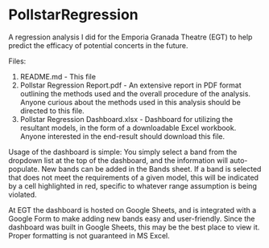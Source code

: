 # PollstarRegression
A regression analysis I did for the Emporia Granada Theatre (EGT) to help predict the efficacy of potential concerts in the future.

Files:
1. README.md  - This file
2. Pollstar Regression Report.pdf   - An extensive report in PDF format outlining the methods used and the overall procedure of the analysis.  Anyone curious about the methods used in this analysis should be directed to this file.
3. Pollstar Regression Dashboard.xlsx   - Dashboard for utilizing the resultant models, in the form of a downloadable Excel workbook. Anyone interested in the end-result should download this file.

Usage of the dashboard is simple: You simply select a band from the dropdown list at the top of the dashboard, and the information will auto-populate.  New bands can be added in the Bands sheet.  If a band is selected that does not meet the requirements of a given model, this will be indicated by a cell highlighted in red, specific to whatever range assumption is being violated.

At EGT the dashboard is hosted on Google Sheets, and is integrated with a Google Form to make adding new bands easy and user-friendly.  Since the dashboard was built in Google Sheets, this may be the best place to view it.  Proper formatting is not guaranteed in MS Excel.
